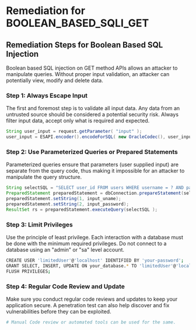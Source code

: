 # Remediation for BOOLEAN_BASED_SQLI_GET

## Remediation Steps for Boolean Based SQL Injection
Boolean based SQL injection on GET method APIs allows an attacker to manipulate queries. Without proper input validation, an attacker can potentially view, modify and delete data.

### Step 1: Always Escape Input
The first and foremost step is to validate all input data. Any data from an untrusted source should be considered a potential security risk. Always filter input data, accept only what is required and expected.
```java
String user_input = request.getParameter( "input" );
user_input = ESAPI.encoder().encodeForSQL( new OracleCodec(), user_input );
```

### Step 2: Use Parameterized Queries or Prepared Statements
Parameterized queries ensure that parameters (user supplied input) are separate from the query code, thus making it impossible for an attacker to manipulate the query structure.  

```java
String selectSQL = "SELECT user_id FROM users WHERE username = ? AND password = ?";
PreparedStatement preparedStatement = dbConnection.prepareStatement(selectSQL);
preparedStatement.setString(1, input_uname);
preparedStatement.setString(2, input_password);
ResultSet rs = preparedStatement.executeQuery(selectSQL );
```

### Step 3: Limit Privileges
Use the principle of least privilege. Each interaction with a database must be done with the minimum required privileges. Do not connect to a database using an "admin" or "sa" level account.

```bash
CREATE USER 'limitedUser'@'localhost' IDENTIFIED BY 'your-password';
GRANT SELECT, INSERT, UPDATE ON your_database.* TO 'limitedUser'@'localhost';
FLUSH PRIVILEGES;
```

### Step 4: Regular Code Review and Update
Make sure you conduct regular code reviews and updates to keep your application secure. A penetration test can also help discover and fix vulnerabilities before they can be exploited.

```python
# Manual Code review or automated tools can be used for the same.
```